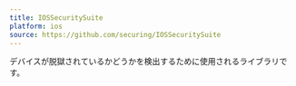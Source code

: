 ```yaml
---
title: IOSSecuritySuite
platform: ios
source: https://github.com/securing/IOSSecuritySuite
---
```


デバイスが脱獄されているかどうかを検出するために使用されるライブラリです。
